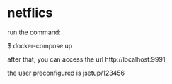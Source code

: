 # netflics


run the command:

$  docker-compose up 

after that, you can access the url http://localhost:9991

the user preconfigured is jsetup/123456

